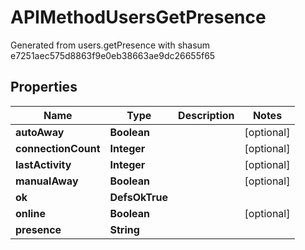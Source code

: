 

# APIMethodUsersGetPresence

Generated from users.getPresence with shasum e7251aec575d8863f9e0eb38663ae9dc26655f65

## Properties

| Name | Type | Description | Notes |
|------------ | ------------- | ------------- | -------------|
|**autoAway** | **Boolean** |  |  [optional] |
|**connectionCount** | **Integer** |  |  [optional] |
|**lastActivity** | **Integer** |  |  [optional] |
|**manualAway** | **Boolean** |  |  [optional] |
|**ok** | **DefsOkTrue** |  |  |
|**online** | **Boolean** |  |  [optional] |
|**presence** | **String** |  |  |



